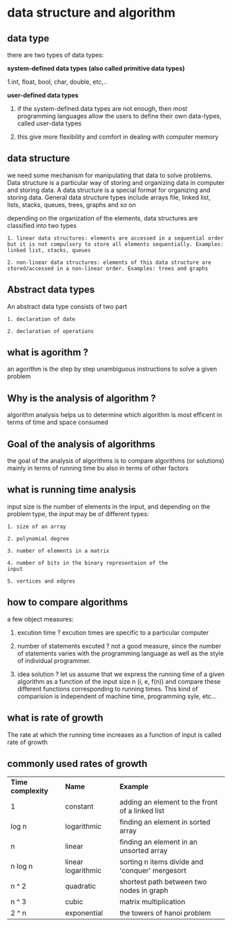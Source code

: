 # data structure and algorithm

## data type

there are two types of data types:

 **system-defined data types (also called primitive data types)**

1.int, float, bool, char, double, etc,.. 

**user-defined data types** 

1. if the system-defined data types are not enough, then most programming languages allow the users to define their own data-types, called user-data types

2. this give more flexibility and comfort in dealing with computer memory

## data structure

we need some mechanism for manipulating that data to solve problems. Data structure is a particular way of storing and organizing data in computer and storing data. A data structure is a special format for organizing and storing data. General data structure types include arrays file, linked list, lists, stacks, queues, trees, graphs and so on

depending on the organization of the elements, data structures are classified into two types

    1. linear data structures: elements are accessed in a sequential order but it is not compulsory to store all elements sequentially. Examples: linked list, stacks, queues

    2. non-linear data structures: elements of this data structure are stored/accessed in a non-linear order. Examples: trees and graphs

## Abstract data types

An abstract data type consists of two part 

    1. declaration of date

    2. declaration of operations

    
## what is agorithm ?

an agorithm is the step by step unambiguous instructions to solve a given problem

## Why is the analysis of algorithm ?

algorithm analysis helps us to determine which algorithm is most efficent in terms of time and space consumed

## Goal of the analysis of algorithms

the goal of the analysis of algorithms is to compare algorithms (or solutions) mainly in terms of running time bu also in terms of other factors
    
## what is running time analysis

input size is the number of elements in the input, and depending on the problem type, the input may be of different types:

    1. size of an array 

    2. polynomial degree

    3. number of elements in a matrix 

    4. number of bits in the binary representaion of the 
    input 

    5. vertices and edgres 


## how to compare algorithms

a few object measures:

1. excution time ? excution times are specific to a particular computer 

2. number of statements excuted ? not a good measure, since the number of statements varies with the programming language as well as the style of individual programmer.

3. idea solution ? let us assume that we express the running time of a given algorithm as a function of the input size n (i, e, f(n)) and compare these different functions corresponding to running times. This kind of comparision is independent of machine time, programming syle, etc...

## what is rate of growth

The rate at which the running time increases as a function of input is called rate of growth

## commonly used rates of growth


| | | |
|-|-|-|
|__Time complexity__| __Name__ | __Example__ |
| 1 |  constant| adding an element to the front of a linked list |
| log n | logarithmic| finding an element in sorted array |
| n | linear | finding an element in an unsorted array |
| n log n | linear logarithmic | sorting n items divide and 'conquer' mergesort |
| n ^ 2 | quadratic | shortest path between two nodes in graph |
| n ^ 3 | cubic | matrix multiplication |
| 2 ^ n | exponential | the towers of hanoi problem |
